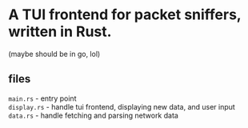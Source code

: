 # A TUI frontend for packet sniffers, written in Rust.

(maybe should be in go, lol)

## files
`main.rs` - entry point\
`display.rs` - handle tui frontend, displaying new data, and user input\
`data.rs` - handle fetching and parsing network data
